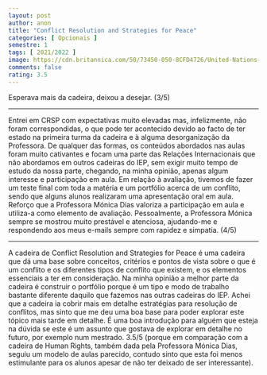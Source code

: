```yaml
---
layout: post
author: anon
title: "Conflict Resolution and Strategies for Peace"
categories: [ Opcionais ]
semestre: 1
tags: [ 2021/2022 ]
image: https://cdn.britannica.com/50/73450-050-8CFD4726/United-Nations-Peacekeeping-Forces-ceremony-East-Timor-July-23-2002.jpg
comments: false
rating: 3.5
---
```


Esperava mais da cadeira, deixou a desejar. (3/5)

---

Entrei em CRSP com expectativas muito elevadas mas, infelizmente, não foram correspondidas, o que pode ter acontecido devido ao facto de ter estado na primeira turma da cadeira e à alguma desorganização da Professora. De qualquer das formas, os conteúdos abordados nas aulas foram muito cativantes e focam uma parte das Relações Internacionais que não abordamos em outros cadeiras do IEP, sem exigir muito tempo de estudo da nossa parte, chegando, na minha opinião, apenas algum interesse e participação em aula.
Em relação à avaliação, tivemos de fazer um teste final com toda a matéria e um portfólio acerca de um conflito, sendo que alguns alunos realizaram uma apresentação oral em aula. Reforço que a Professora Mónica Dias valoriza a participação em aula e utiliza-a como elemento de avaliação. Pessoalmente, a Professora Mónica sempre se mostrou muito prestável e atenciosa, ajudando-me e respondendo aos meus e-mails sempre com rapidez e simpatia. (4/5)

---

A cadeira de Conflict Resolution and Strategies for Peace é uma cadeira que dá uma base sobre conceitos, critérios e pontos de vista sobre o que é um conflito e os diferentes tipos de conflito que existem, e os elementos essenciais a ter em consideração. Na minha opinião a melhor parte da cadeira é construir o portfólio porque é um tipo e modo de trabalho bastante diferente daquilo que fazemos nas outras cadeiras do IEP. Achei que a cadeira ia cobrir mais em detalhe estratégias para resolução de conflitos, mas sinto que me deu uma boa base para poder explorar este tópico mais tarde em detalhe. É uma boa introdução para alguém que esteja na dúvida se este é um assunto que gostava de explorar em detalhe no futuro, por exemplo num mestrado. 3.5/5 (porque em comparação com a cadeira de Human Rights, também dada pela Professora Mónica Dias, seguiu um modelo de aulas parecido, contudo sinto que esta foi menos estimulante para os alunos apesar de não ter deixado de ser interessante).
